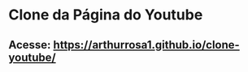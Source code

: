 # Clone da Página do Youtube

## Acesse: [https://arthurrosa1.github.io/clone-youtube/ ](https://clone-youtube-khaki.vercel.app/pi.html)
